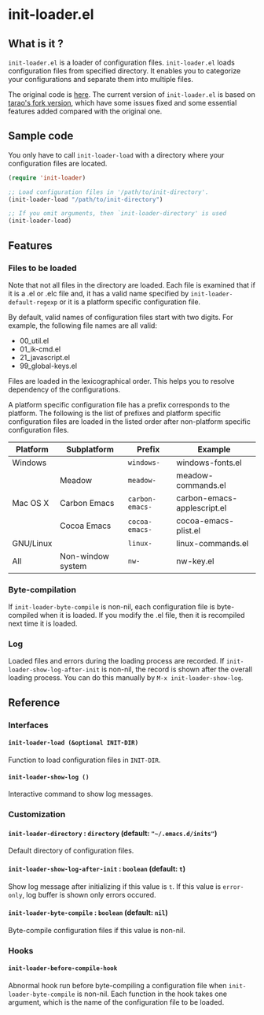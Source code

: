 # init-loader.el


## What is it ?

`init-loader.el` is a loader of configuration files.  `init-loader.el`
loads configuration files from specified directory.  It enables you to
categorize your configurations and separate them into multiple files.

The original code is
[here](http://coderepos.org/share/browser/lang/elisp/init-loader/init-loader.el).
The current version of `init-loader.el` is based on
[tarao's fork version](https://gist.github.com/tarao/4362564), which
have some issues fixed and some essential features added compared with
the original one.


## Sample code

You only have to call `init-loader-load` with a directory where your
configuration files are located.

```lisp
(require 'init-loader)

;; Load configuration files in '/path/to/init-directory'.
(init-loader-load "/path/to/init-directory")

;; If you omit arguments, then `init-loader-directory' is used
(init-loader-load)
```

## Features

### Files to be loaded

Note that not all files in the directory are loaded.  Each file is
examined that if it is a .el or .elc file and, it has a valid name
specified by `init-loader-default-regexp` or it is a platform specific
configuration file.

By default, valid names of configuration files start with two
digits.  For example, the following file names are all valid:
- 00_util.el
- 01_ik-cmd.el
- 21_javascript.el
- 99_global-keys.el

Files are loaded in the lexicographical order.  This helps you to
resolve dependency of the configurations.

A platform specific configuration file has a prefix corresponds to
the platform.  The following is the list of prefixes and platform
specific configuration files are loaded in the listed order after
non-platform specific configuration files.

Platform |  Subplatform       | Prefix         |  Example
---------|--------------------|----------------|-----------------------------
Windows  |                    | `windows-`     |  windows-fonts.el
         |  Meadow            | `meadow-`      |  meadow-commands.el
Mac OS X |  Carbon Emacs      | `carbon-emacs-`|  carbon-emacs-applescript.el
         |  Cocoa Emacs       | `cocoa-emacs-` |  cocoa-emacs-plist.el
GNU/Linux|                    | `linux-`       |  linux-commands.el
All      |  Non-window system | `nw-`          |  nw-key.el

### Byte-compilation

If `init-loader-byte-compile` is non-nil, each configuration file is
byte-compiled when it is loaded.  If you modify the .el file, then it
is recompiled next time it is loaded.

### Log

Loaded files and errors during the loading process are recorded.  If
`init-loader-show-log-after-init` is non-nil, the record is shown
after the overall loading process.  You can do this manually by `M-x
init-loader-show-log`.

## Reference

### Interfaces

#### `init-loader-load (&optional INIT-DIR)`

Function to load configuration files in `INIT-DIR`.

#### `init-loader-show-log ()`

Interactive command to show log messages.

### Customization

#### `init-loader-directory` : `directory` (default: `"~/.emacs.d/inits"`)

Default directory of configuration files.

#### `init-loader-show-log-after-init` : `boolean` (default: `t`)

Show log message after initializing if this value is `t`.
If this value is `error-only`, log buffer is shown only
errors occured.

#### `init-loader-byte-compile` : `boolean` (default: `nil`)

Byte-compile configuration files if this value is non-nil.

### Hooks

#### `init-loader-before-compile-hook`

Abnormal hook run before byte-compiling a configuration file when
`init-loader-byte-compile` is non-nil.  Each function in the hook
takes one argument, which is the name of the configuration file to be
loaded.
